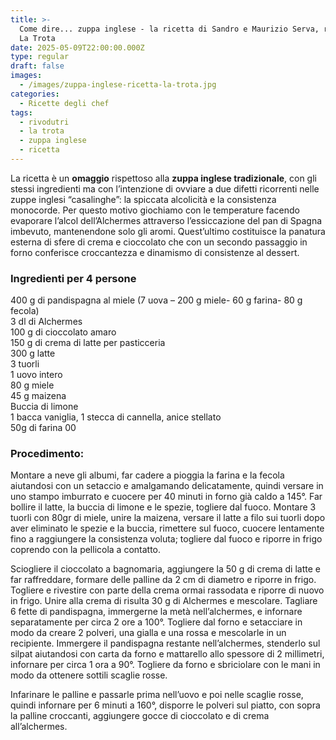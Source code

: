 ```yaml
---
title: >-
  Come dire... zuppa inglese - la ricetta di Sandro e Maurizio Serva, ristorante
  La Trota
date: 2025-05-09T22:00:00.000Z
type: regular
draft: false
images:
  - /images/zuppa-inglese-ricetta-la-trota.jpg
categories:
  - Ricette degli chef
tags:
  - rivodutri
  - la trota
  - zuppa inglese
  - ricetta
---
```


La ricetta è un **omaggio** rispettoso alla **zuppa inglese tradizionale**, con gli stessi ingredienti ma con l’intenzione di ovviare a due difetti ricorrenti nelle zuppe inglesi “casalinghe”: la spiccata alcolicità e la consistenza monocorde. Per questo motivo giochiamo con le temperature facendo evaporare l’alcol dell’Alchermes attraverso l’essiccazione del pan di Spagna imbevuto, mantenendone solo gli aromi. Quest’ultimo costituisce la panatura esterna di sfere di crema e cioccolato che con un secondo passaggio in forno conferisce croccantezza e dinamismo di consistenze al dessert.

### Ingredienti per 4 persone

400 g di pandispagna al miele (7 uova – 200 g miele- 60 g farina- 80 g fecola)\
3 dl di Alchermes\
100 g di cioccolato amaro\
150 g di crema di latte per pasticceria\
300 g latte\
3 tuorli\
1 uovo intero\
80 g miele\
45 g maizena\
Buccia di limone\
1 bacca vaniglia, 1 stecca di cannella, anice stellato\
50g di farina 00

### Procedimento:

Montare a neve gli albumi, far cadere a pioggia la farina e la fecola aiutandosi con un setaccio e amalgamando delicatamente, quindi versare in uno stampo imburrato e cuocere per 40 minuti in forno già caldo a 145°. Far bollire il latte, la buccia di limone e le spezie, togliere dal fuoco. Montare 3 tuorli con 80gr di miele, unire la maizena, versare il latte a filo sui tuorli dopo aver eliminato le spezie e la buccia, rimettere sul fuoco, cuocere lentamente fino a raggiungere la consistenza voluta; togliere dal fuoco e riporre in frigo coprendo con la pellicola a contatto.

Sciogliere il cioccolato a bagnomaria, aggiungere la 50 g di crema di latte e far raffreddare, formare delle palline da 2 cm di diametro e riporre in frigo. Togliere e rivestire con parte della crema ormai rassodata e riporre di nuovo in frigo. Unire alla crema di risulta 30 g di Alchermes e mescolare. Tagliare 6 fette di pandispagna, immergerne la metà nell’alchermes, e infornare separatamente per circa 2 ore a 100°. Togliere dal forno e setacciare in modo da creare 2 polveri, una gialla e una rossa e mescolarle in un recipiente. Immergere il pandispagna restante nell’alchermes, stenderlo sul silpat aiutandosi con carta da forno e mattarello allo spessore di 2 millimetri, infornare per circa 1 ora a 90°. Togliere da forno e sbriciolare con le mani in modo da ottenere sottili scaglie rosse.

Infarinare le palline e passarle prima nell’uovo e poi nelle scaglie rosse, quindi infornare per 6 minuti a 160°, disporre le polveri sul piatto, con sopra la palline croccanti, aggiungere gocce di cioccolato e di crema all’alchermes.
